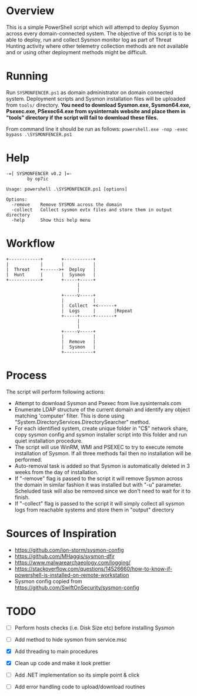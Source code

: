 # Overview
This is a simple PowerShell script which will attempd to deploy Sysmon across every domain-connected system. The objective of this script is to be able to deploy, run and collect Sysmon monitor log as part of Threat Hunting activity where other telemetry collection methods are not available and or using other deployment methods might be difficult.  

# Running

Run ```SYSMONFENCER.ps1``` as domain administrator on domain connected system. Deployment scripts and Sysmon installation files will be uploaded from ```tools/``` directory. **You need to download Sysmon.exe, Sysmon64.exe, Psexec.exe, PSexec64.exe from sysinternals website and place them in "tools" directory if the script will fail to download these files.**

From command line it should be run as follows: 
```powershell.exe -nop -exec bypass .\SYSMONFENCER.ps1```

# Help

```
-=[ SYSMONFENCER v0.2 ]=-
        by op7ic

Usage: powershell .\SYSMONFENCER.ps1 [options]

Options:
  -remove    Remove SYSMON across the domain
  -collect   Collect sysmon evtx files and store them in output directory
  -help      Show this help menu
```

# Workflow
```
+------------+       +-----------+
|            |       |           |
|  Threat    +------>+  Deploy   |
|  Hunt      |       |  Sysmon   |
+------------+       +-----+-----+
                           |
                           |
                     +-----v-----+
                     |           |
                     |  Collect  +<------+
                     |  Logs     |       |Repeat
                     +-----+-----+-------+
                           |
                           |
                     +-----v-----+
                     |           |
                     |  Remove   |
                     |  Sysmon   |
                     +-----------+
```

# Process
The script will perform following actions:

* Attempt to download Sysmon and Psexec from live.sysinternals.com
* Enumerate LDAP structure of the current domain and identify any object matching 'computer' filter. This is done using "System.DirectoryServices.DirectorySearcher" method.
* For each identified system, create unique folder in "C$" network share, copy sysmon config and sysmon installer script into this folder and run quiet installation procedure. 
* The script will use WinRM, WMI and PSEXEC to try to execute remote installation of Sysmon. If all three methods fail then no installation will be performed. 
* Auto-removal task is added so that Sysmon is automatically deleted in 3 weeks from the day of installation. 
* If "-remove" flag is passed to the script it will remove Sysmon across the domain in similar fashion it was installed but with "-u" parameter. Scheluded task will also be removed since we don't need to wait for it to finish.
* If "-collect" flag is passed to the script it will simply collect all sysmon logs from reachable systems and store them in "output" directory

# Sources of Inspiration
* https://github.com/ion-storm/sysmon-config
* https://github.com/MHaggis/sysmon-dfir
* https://www.malwarearchaeology.com/logging/
* https://stackoverflow.com/questions/14526660/how-to-know-if-powershell-is-installed-on-remote-workstation
* Sysmon config copied from https://github.com/SwiftOnSecurity/sysmon-config

# TODO
- [ ] Perform hosts checks (i.e. Disk Size etc) before installing Sysmon 
- [ ] Add method to hide sysmon from service.msc
- [x] Add threading to main procedures
- [x] Clean up code and make it look prettier
- [ ] Add .NET implementation so its simple point & click
- [ ] Add error handling code to upload/download routines


